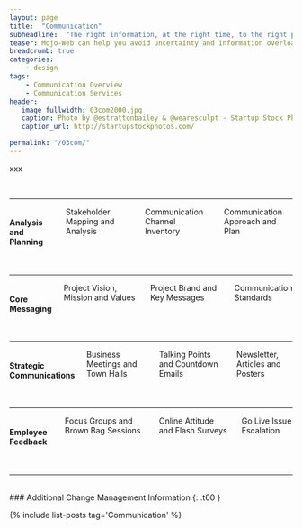 ```yaml
---
layout: page
title:  "Communication"
subheadline:  "The right information, at the right time, to the right people"
teaser: Mojo-Web can help you avoid uncertainty and information overload, during change, through effective and efficient communications.
breadcrumb: true
categories:
    - design
tags:
    - Communication Overview
    - Communication Services
header:
   image_fullwidth: 03com2000.jpg
   caption: Photo by @estrattonbailey & @wearesculpt - Startup Stock Photos.
   caption_url: http://startupstockphotos.com/

permalink: "/03com/"
---
```


xxx

<br>
<hr>
<div class="row" >
  <div class="medium-4 large-4 columns t30">
      <p style="margin:0;"><img src="{{ site.urlimg }}02ocm_an_title.jpg" alt=""></p>
    </div><!-- /.medium-4.columns -->
  <div class="medium-8 large-8 columns t30">
      <h4>Analysis and Planning</h4>
      <p style="margin:0;">Stakeholder Mapping and Analysis</p>
      <p style="margin:0;">Communication Channel Inventory</p>
      <p style="margin:0;">Communication Approach and Plan</p>
    </div><!-- /.medium-8.columns -->
</div><!-- /.row -->
<br>
<hr>
<div class="row">
  <div class="medium-4 large-4 columns t30">
    <p style="margin:0;"><img src="{{ site.urlimg }}02ocm_ld_title.jpg" alt=""></p>
  </div><!-- /.medium-4.columns -->
  <div class="medium-8 large-8 columns t30">
    <h4>Core Messaging</h4>
    <p style="margin:0;">Project Vision, Mission and Values</p>
    <p style="margin:0;">Project Brand and Key Messages</p>
    <p style="margin:0;">Communication Standards</p>
  </div><!-- /.medium-8.columns -->
</div><!-- /.row -->
<br>
<hr>
<div class="row">
  <div class="medium-4 large-4 columns t30">
    <img src="{{ site.urlimg }}02ocm_mg_title.jpg" alt="">
  </div><!-- /.medium-4.columns -->
  <div class="medium-8 large-8 columns t30">
    <h4>Strategic Communications</h4>
    <p style="margin:0;">Business Meetings and Town Halls</p>
    <p style="margin:0;">Talking Points and Countdown Emails</p>
    <p style="margin:0;">Newsletter, Articles and Posters</p>
  </div><!-- /.medium-8.columns -->
</div><!-- /.row -->
<br>
<hr>
<div class="row">
  <div class="medium-4 large-4 columns t30">
    <img src="{{ site.urlimg }}02ocm_em_title.jpg" alt="">
  </div><!-- /.medium-4.columns -->
  <div class="medium-8 large-8 columns t30">
    <h4>Employee Feedback</h4>
    <p style="margin:0;">Focus Groups and Brown Bag Sessions</p>
    <p style="margin:0;">Online Attitude and Flash Surveys</p>
    <p style="margin:0;">Go Live Issue Escalation</p>
  </div><!-- /.medium-8.columns -->
</div><!-- /.row -->
<br>
<hr>  
<br>
### Additional Change Management Information
{: .t60 }

{% include list-posts tag='Communication' %}
